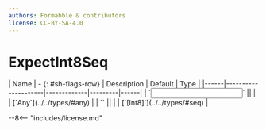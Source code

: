 ```yaml
---
authors: Formabble & contributors
license: CC-BY-SA-4.0
---
```



# ExpectInt8Seq

<div class="sh-parameters" markdown="1">
| Name | - {: #sh-flags-row} | Description | Default | Type |
|------|---------------------|-------------|---------|------|
| `<input>` || | | [`Any`](../../types/#any) |
| `<output>` || | | [`[Int8]`](../../types/#seq) |

</div>



--8<-- "includes/license.md"

